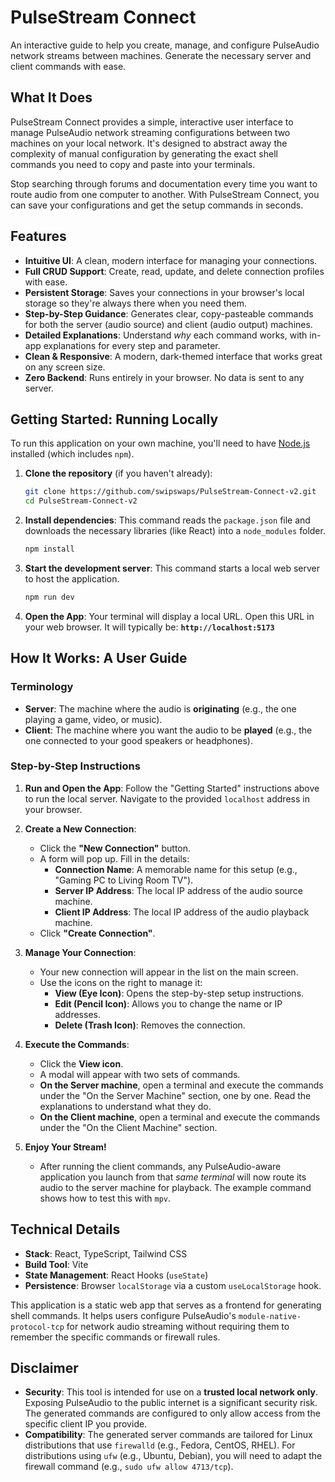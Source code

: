 # PulseStream Connect

An interactive guide to help you create, manage, and configure PulseAudio network streams between machines. Generate the necessary server and client commands with ease.

## What It Does

PulseStream Connect provides a simple, interactive user interface to manage PulseAudio network streaming configurations between two machines on your local network. It's designed to abstract away the complexity of manual configuration by generating the exact shell commands you need to copy and paste into your terminals.

Stop searching through forums and documentation every time you want to route audio from one computer to another. With PulseStream Connect, you can save your configurations and get the setup commands in seconds.

## Features

- **Intuitive UI**: A clean, modern interface for managing your connections.
- **Full CRUD Support**: Create, read, update, and delete connection profiles with ease.
- **Persistent Storage**: Saves your connections in your browser's local storage so they're always there when you need them.
- **Step-by-Step Guidance**: Generates clear, copy-pasteable commands for both the server (audio source) and client (audio output) machines.
- **Detailed Explanations**: Understand *why* each command works, with in-app explanations for every step and parameter.
- **Clean & Responsive**: A modern, dark-themed interface that works great on any screen size.
- **Zero Backend**: Runs entirely in your browser. No data is sent to any server.

## Getting Started: Running Locally

To run this application on your own machine, you'll need to have [Node.js](https://nodejs.org/) installed (which includes `npm`).

1.  **Clone the repository** (if you haven't already):
    ```bash
    git clone https://github.com/swipswaps/PulseStream-Connect-v2.git
    cd PulseStream-Connect-v2
    ```

2.  **Install dependencies**:
    This command reads the `package.json` file and downloads the necessary libraries (like React) into a `node_modules` folder.
    ```bash
    npm install
    ```

3.  **Start the development server**:
    This command starts a local web server to host the application.
    ```bash
    npm run dev
    ```

4.  **Open the App**:
    Your terminal will display a local URL. Open this URL in your web browser. It will typically be:
    **`http://localhost:5173`**

## How It Works: A User Guide

### Terminology

- **Server**: The machine where the audio is **originating** (e.g., the one playing a game, video, or music).
- **Client**: The machine where you want the audio to be **played** (e.g., the one connected to your good speakers or headphones).

### Step-by-Step Instructions

1.  **Run and Open the App**: Follow the "Getting Started" instructions above to run the local server. Navigate to the provided `localhost` address in your browser.

2.  **Create a New Connection**:
    - Click the **"New Connection"** button.
    - A form will pop up. Fill in the details:
        - **Connection Name**: A memorable name for this setup (e.g., "Gaming PC to Living Room TV").
        - **Server IP Address**: The local IP address of the audio source machine.
        - **Client IP Address**: The local IP address of the audio playback machine.
    - Click **"Create Connection"**.

3.  **Manage Your Connection**:
    - Your new connection will appear in the list on the main screen.
    - Use the icons on the right to manage it:
        - **View (Eye Icon)**: Opens the step-by-step setup instructions.
        - **Edit (Pencil Icon)**: Allows you to change the name or IP addresses.
        - **Delete (Trash Icon)**: Removes the connection.

4.  **Execute the Commands**:
    - Click the **View icon**.
    - A modal will appear with two sets of commands.
    - **On the Server machine**, open a terminal and execute the commands under the "On the Server Machine" section, one by one. Read the explanations to understand what they do.
    - **On the Client machine**, open a terminal and execute the commands under the "On the Client Machine" section.

5.  **Enjoy Your Stream!**
    - After running the client commands, any PulseAudio-aware application you launch from that *same terminal* will now route its audio to the server machine for playback. The example command shows how to test this with `mpv`.

## Technical Details

- **Stack**: React, TypeScript, Tailwind CSS
- **Build Tool**: Vite
- **State Management**: React Hooks (`useState`)
- **Persistence**: Browser `localStorage` via a custom `useLocalStorage` hook.

This application is a static web app that serves as a frontend for generating shell commands. It helps users configure PulseAudio's `module-native-protocol-tcp` for network audio streaming without requiring them to remember the specific commands or firewall rules.

## Disclaimer

-   **Security**: This tool is intended for use on a **trusted local network only**. Exposing PulseAudio to the public internet is a significant security risk. The generated commands are configured to only allow access from the specific client IP you provide.
-   **Compatibility**: The generated server commands are tailored for Linux distributions that use `firewalld` (e.g., Fedora, CentOS, RHEL). For distributions using `ufw` (e.g., Ubuntu, Debian), you will need to adapt the firewall command (e.g., `sudo ufw allow 4713/tcp`).